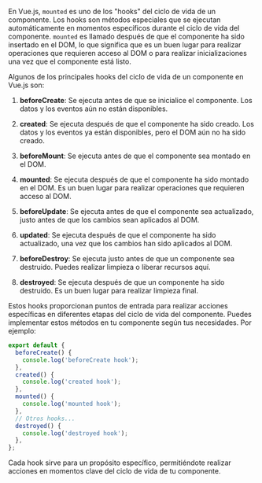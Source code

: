 En Vue.js, `mounted` es uno de los "hooks" del ciclo de vida de un componente. Los hooks son métodos especiales que se ejecutan automáticamente en momentos específicos durante el ciclo de vida del componente. `mounted` es llamado después de que el componente ha sido insertado en el DOM, lo que significa que es un buen lugar para realizar operaciones que requieren acceso al DOM o para realizar inicializaciones una vez que el componente está listo.

Algunos de los principales hooks del ciclo de vida de un componente en Vue.js son:

1. **beforeCreate**: Se ejecuta antes de que se inicialice el componente. Los datos y los eventos aún no están disponibles.

2. **created**: Se ejecuta después de que el componente ha sido creado. Los datos y los eventos ya están disponibles, pero el DOM aún no ha sido creado.

3. **beforeMount**: Se ejecuta antes de que el componente sea montado en el DOM.

4. **mounted**: Se ejecuta después de que el componente ha sido montado en el DOM. Es un buen lugar para realizar operaciones que requieren acceso al DOM.

5. **beforeUpdate**: Se ejecuta antes de que el componente sea actualizado, justo antes de que los cambios sean aplicados al DOM.

6. **updated**: Se ejecuta después de que el componente ha sido actualizado, una vez que los cambios han sido aplicados al DOM.

7. **beforeDestroy**: Se ejecuta justo antes de que un componente sea destruido. Puedes realizar limpieza o liberar recursos aquí.

8. **destroyed**: Se ejecuta después de que un componente ha sido destruido. Es un buen lugar para realizar limpieza final.

Estos hooks proporcionan puntos de entrada para realizar acciones específicas en diferentes etapas del ciclo de vida del componente. Puedes implementar estos métodos en tu componente según tus necesidades. Por ejemplo:

```javascript
export default {
  beforeCreate() {
    console.log('beforeCreate hook');
  },
  created() {
    console.log('created hook');
  },
  mounted() {
    console.log('mounted hook');
  },
  // Otros hooks...
  destroyed() {
    console.log('destroyed hook');
  },
};
```

Cada hook sirve para un propósito específico, permitiéndote realizar acciones en momentos clave del ciclo de vida de tu componente.